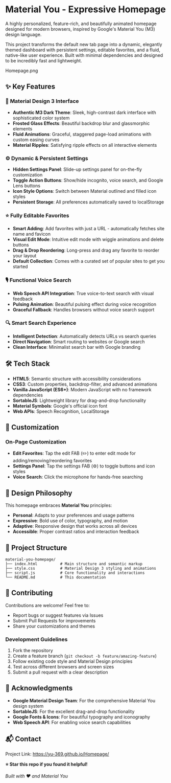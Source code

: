 # Material You - Expressive Homepage

A highly personalized, feature-rich, and beautifully animated homepage designed for modern browsers, inspired by Google's Material You (M3) design language.

This project transforms the default new tab page into a dynamic, elegantly themed dashboard with persistent settings, editable favorites, and a fluid, native-like user experience. Built with minimal dependencies and designed to be incredibly fast and lightweight.

Homepage.png

## ✨ Key Features

### 🎨 **Material Design 3 Interface**
- **Authentic M3 Dark Theme**: Sleek, high-contrast dark interface with sophisticated color system
- **Frosted Glass Effects**: Beautiful backdrop blur and glassmorphic elements
- **Fluid Animations**: Graceful, staggered page-load animations with custom easing curves
- **Material Ripples**: Satisfying ripple effects on all interactive elements

### ⚙️ **Dynamic & Persistent Settings**
- **Hidden Settings Panel**: Slide-up settings panel for on-the-fly customization
- **Toggle Action Buttons**: Show/hide incognito, voice search, and Google Lens buttons
- **Icon Style Options**: Switch between Material outlined and filled icon styles
- **Persistent Storage**: All preferences automatically saved to localStorage

### ⭐ **Fully Editable Favorites**
- **Smart Adding**: Add favorites with just a URL - automatically fetches site name and favicon
- **Visual Edit Mode**: Intuitive edit mode with wiggle animations and delete buttons
- **Drag & Drop Reordering**: Long-press and drag any favorite to reorder your layout
- **Default Collection**: Comes with a curated set of popular sites to get you started

### 🎙️ **Functional Voice Search**
- **Web Speech API Integration**: True voice-to-text search with visual feedback
- **Pulsing Animation**: Beautiful pulsing effect during voice recognition
- **Graceful Fallback**: Handles browsers without voice search support

### 🔍 **Smart Search Experience**
- **Intelligent Detection**: Automatically detects URLs vs search queries
- **Direct Navigation**: Smart routing to websites or Google search
- **Clean Interface**: Minimalist search bar with Google branding

## 🛠️ Tech Stack

- **HTML5**: Semantic structure with accessibility considerations
- **CSS3**: Custom properties, backdrop-filter, and advanced animations
- **Vanilla JavaScript (ES6+)**: Modern JavaScript with no framework dependencies
- **SortableJS**: Lightweight library for drag-and-drop functionality
- **Material Symbols**: Google's official icon font
- **Web APIs**: Speech Recognition, LocalStorage

## 🎨 Customization

### On-Page Customization
- **Edit Favorites**: Tap the edit FAB (✏️) to enter edit mode for adding/removing/reordering favorites
- **Settings Panel**: Tap the settings FAB (⚙️) to toggle buttons and icon styles
- **Voice Search**: Click the microphone for hands-free searching

## 🎯 Design Philosophy

This homepage embraces **Material You** principles:

- **Personal**: Adapts to your preferences and usage patterns
- **Expressive**: Bold use of color, typography, and motion
- **Adaptive**: Responsive design that works across all devices
- **Accessible**: Proper contrast ratios and interaction feedback

## 🔧 Project Structure

```
material-you-homepage/
├── index.html          # Main structure and semantic markup
├── style.css           # Material Design 3 styling and animations  
├── script.js           # Core functionality and interactions
└── README.md           # This documentation
```

## 🤝 Contributing

Contributions are welcome! Feel free to:

- Report bugs or suggest features via Issues
- Submit Pull Requests for improvements
- Share your customizations and themes

### Development Guidelines
1. Fork the repository
2. Create a feature branch (`git checkout -b feature/amazing-feature`)
3. Follow existing code style and Material Design principles
4. Test across different browsers and screen sizes
5. Submit a pull request with a clear description


## 🙏 Acknowledgments

- **Google Material Design Team**: For the comprehensive Material You design system
- **SortableJS**: For the excellent drag-and-drop functionality
- **Google Fonts & Icons**: For beautiful typography and iconography
- **Web Speech API**: For enabling voice search capabilities

## 📬 Contact

Project Link: https://yu-369.github.io/Homepage/

**⭐ Star this repo if you found it helpful!**

*Built with ❤️ and Material You*
